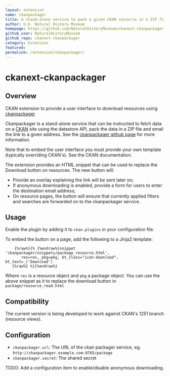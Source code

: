 ```yaml
---
layout: extension
name: ckanpackager
title: A stand-alone service to pack a given CKAN resource in a ZIP file and email the link to a user
author: U.K. Natural History Museum
homepage: https://github.com/NaturalHistoryMuseum/ckanext-ckanpackager
github_user: NaturalHistoryMuseum
github_repo: ckanext-ckanpackager
category: Extension
featured: 
permalink: /extension/ckanpackager/
---
```



ckanext-ckanpackager
====================

Overview
--------

CKAN extension to provide a user interface to download resources using [ckanpackager](http://github.com/NaturalHistoryMuseum/ckanpackager)

Ckanpackager is a stand-alone service that can be instructed to fetch data on a [CKAN](http://ckan.org) site using the datastore API, pack the data in a ZIP file and email the link to a given address. See the [ckanpackager github page](http://github.com/NaturalHistoryMuseum/ckanpackager) for more information.

Note that to embed the user interface you must provide your own template (typically overriding CKAN's). See the CKAN documentation.

The extension provides an HTML snippet that can be used to replace the Download button on resources. The new button will:

-   Provide an overlay explaining the link will be sent later on;
-   If anonymous downloading is enabled, provide a form for users to enter the destination email address;
-   On resource pages, the button will ensure that currently applied filters and searches are forwarded on to the ckanpackager service.

Usage
-----

Enable the plugin by adding it to `ckan.plugins` in your configuration file.

To embed the button on a page, add the following to a Jinja2 template:

        {%raw%}{% {%endraw%}snippet 'ckanpackager/snippets/package_resource.html',
           res=res, pkg=pkg, bt_class="icon-download", bt_text=_('Download')
       {%raw%} %}{%endraw%}

Where `res` is a resource object and `pkg` a package object. You can use the above snippet as it to replace the download button in `package/resource_read.html`

Compatibility
-------------

The current version is being developed to work against CKAN's 1251 branch (resource views).

Configuration
-------------

-   `ckanpackager.url`: The URL of the ckan packager service, eg. `http://ckanpackager.example.com:8765/package`
-   `ckanpackager.secret`: The shared secret

TODO: Add a configuration item to enable/disable anonymous downloading.

